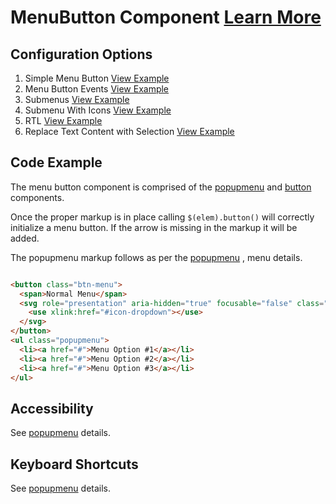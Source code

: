 # MenuButton Component [Learn More](#)

## Configuration Options

1. Simple Menu Button [View Example]( ../components/menubutton/example-index)
2. Menu Button Events [View Example]( ../components/menubutton/example-events)
3. Submenus [View Example]( ../components/menubutton/example-submenu.htm)
4. Submenu With Icons [View Example]( ../components/menubutton/example-submenu-icons.htm)
5. RTL [View Example]( ../components/menubutton/example-submenu-icons-rtl.html?locale=ar-SA)
5. Replace Text Content with Selection [View Example]( ../components/menubutton/example-replace-text)

## Code Example

The menu button component is comprised of the [popupmenu]( ../components/popupmenu) and [button]( ../components/popupmenu) components.

Once the proper markup is in place calling `$(elem).button()` will correctly initialize a menu button.
If the arrow is missing in the markup it will be added.

The popupmenu markup follows as per the [popupmenu]( ../components/popupmenu) , menu details.

```html

<button class="btn-menu">
  <span>Normal Menu</span>
  <svg role="presentation" aria-hidden="true" focusable="false" class="icon icon-dropdown">
    <use xlink:href="#icon-dropdown"></use>
  </svg>
</button>
<ul class="popupmenu">
  <li><a href="#">Menu Option #1</a></li>
  <li><a href="#">Menu Option #2</a></li>
  <li><a href="#">Menu Option #3</a></li>
</ul>


```

## Accessibility

See [popupmenu]( ../components/popupmenu) details.

## Keyboard Shortcuts

See [popupmenu]( ../components/popupmenu) details.
